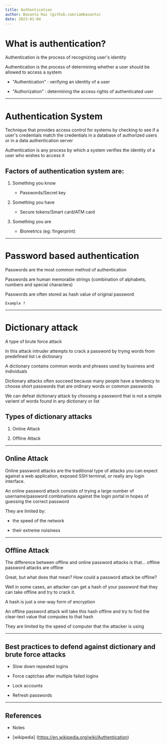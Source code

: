 ```yaml
---
title: Authentication
author: Basanta Rai (github.com/iambasanta)
date: 2023-01-04
---
```


# What is authentication?

Authentication is the process of recognizing user's identity

Authentication is the process of determining whether a user should be allowed to access a system

- "Authentication" : verifying an identity of a user

- "Authorization" : determining the access rights of authenticated user

---

# Authentication System

Technique that provides access control for systems by checking to see if a user's credentials match the credentials in a database of authorized users or in a data authentication server

Authentication is any process by which a system verifies the identity of a user who wishes to access it

## Factors of authentication system are:

1. Something you know

   - Passwords/Secret key

2. Something you have

   - Secure tokens/Smart card/ATM card

3. Something you are

   - Biometrics (eg: fingerprint)

---

# Password based authentication

Passwords are the most common method of authentication

Passwords are human memorable strings (combination of alphabets, numbers and special characters)

Passwords are often stored as hash value of original password

`Example ?`

---

# Dictionary attack

A type of brute force attack

In this attack intruder attempts to crack a password by trying words from predefined list i.e dictionary

A dictionary contains common words and phrases used by business and individuals

Dictionary attacks often succeed because many people have a tendency to choose short passwords that are ordinary words or common passwords

We can defeat dictionary attack by choosing a password that is not a simple varient of words found in any dictionary or list

## Types of dictionary attacks

1. Online Attack

2. Offline Attack

---

## Online Attack

Online password attacks are the traditional type of attacks you can expect against a web application, exposed SSH terminal, or really any login interface.

An online password attack consists of trying a large number of username/password combinations against the login portal in hopes of guessing the correct password

They are limited by:

- the speed of the network

- their extreme noisiness

---

## Offline Attack

The difference between offline and online password attacks is that... offline password attacks are offline

Great, but what does that mean? How could a password attack be offline?

Well in some cases, an attacker can get a hash of your password that they can take offline and try to crack it.

A hash is just a one-way form of encryption

An offline password attack will take this hash offline and try to find the clear-text value that computes to that hash

They are limited by the speed of computer that the attacker is using

---

## Best practices to defend against dictionary and brute force attacks

- Slow down repeated logins

- Force captchas after multiple failed logins

- Lock accounts

- Refresh passwords

---

## References

- Notes

- [wikipedia] (https://en.wikipedia.org/wiki/Authentication)
